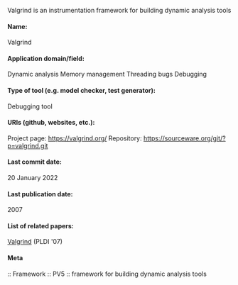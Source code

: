 Valgrind is an instrumentation framework for building dynamic analysis tools

#### Name:
Valgrind

#### Application domain/field:
Dynamic analysis
Memory management
Threading bugs
Debugging

#### Type of tool (e.g. model checker, test generator):
Debugging tool

#### URIs (github, websites, etc.):
Project page: https://valgrind.org/
Repository: https://sourceware.org/git/?p=valgrind.git

#### Last commit date:
20 January 2022

#### Last publication date:
2007

#### List of related papers:
[Valgrind](https://doi.org/10.1145/1273442.1250746) (PLDI '07)

#### Meta
:: Framework
:: PV5 :: framework for building dynamic analysis tools